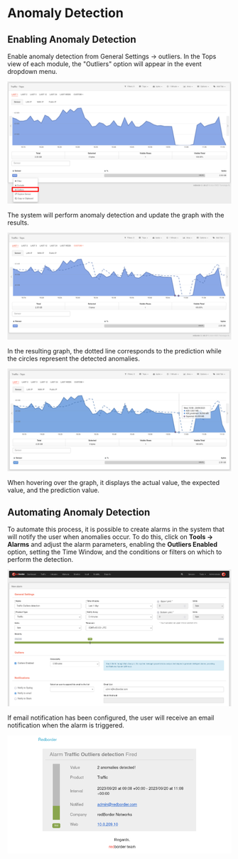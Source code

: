 
# Anomaly Detection

## Enabling Anomaly Detection
Enable anomaly detection from General Settings -> outliers. In the Tops view of each module, the "Outliers" option will appear in the event dropdown menu.

![Anomalies](images/ch04_img048.png)

The system will perform anomaly detection and update the graph with the results.

![Detected Anomalies](images/ch04_img0049.png)

In the resulting graph, the dotted line corresponds to the prediction while the circles represent the detected anomalies.

![Anomaly Details](images/ch04_img050.png)

When hovering over the graph, it displays the actual value, the expected value, and the prediction value.

## Automating Anomaly Detection

To automate this process, it is possible to create alarms in the system that will notify the user when anomalies occur. To do this, click on **Tools -> Alarms** and adjust the alarm parameters, enabling the **Outliers Enabled** option, setting the Time Window, and the conditions or filters on which to perform the detection.

![Anomaly Alarms](images/ch04_img051.png)

If email notification has been configured, the user will receive an email notification when the alarm is triggered.

![Email Alarm Notification](images/ch04_img0052.png)
